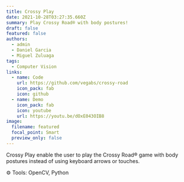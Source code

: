 ```yaml
---
title: Crossy Play
date: 2021-10-28T03:27:35.660Z
summary: Play Crossy Road® with body postures!
draft: false
featured: false
authors:
  - admin
  - Daniel Garcia
  - Miguel Zuluaga
tags:
  - Computer Vision
links:
  - name: Code
    url: https://github.com/vegabs/crossy-road
    icon_pack: fab
    icon: github
  - name: Demo
    icon_pack: fab
    icon: youtube
    url: https://youtu.be/dOxE043OIB8
image:
  filename: featured
  focal_point: Smart
  preview_only: false
---
```

Crossy Play enable the user to play the Crossy Road® game with body postures instead of using keyboard arrows or touches.

⚙️ Tools: OpenCV, Python